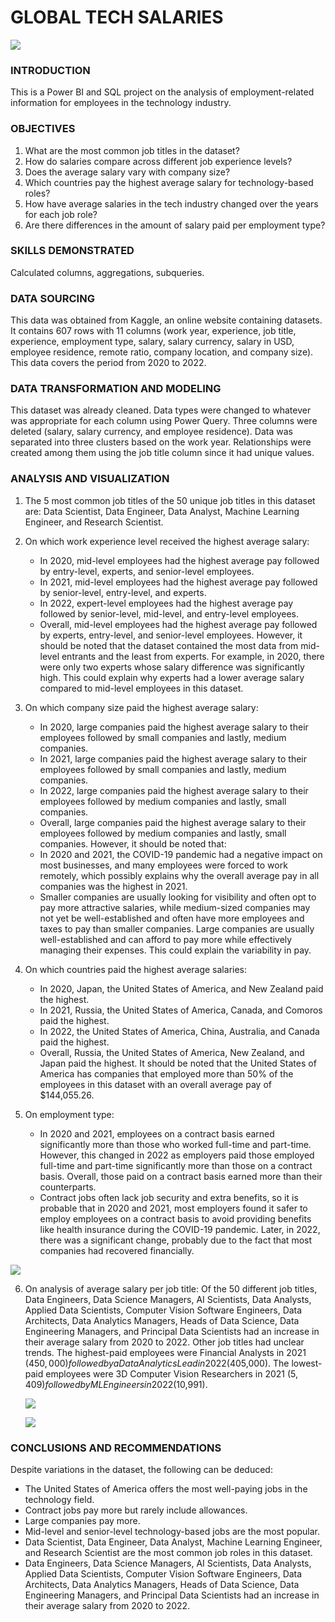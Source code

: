 # GLOBAL TECH SALARIES

![](https://github.com/kayenymiriam/TECH-JOB-SALARIES-GLOBALLY/blob/main/Internet%20Computer%20Technology.jpeg)


### INTRODUCTION
This is a Power BI and SQL project on the analysis of employment-related information for employees in the technology industry.

### OBJECTIVES
1. What are the most common job titles in the dataset?
2. How do salaries compare across different job experience levels?
3. Does the average salary vary with company size?
4. Which countries pay the highest average salary for technology-based roles?
5. How have average salaries in the tech industry changed over the years for each job role?
6. Are there differences in the amount of salary paid per employment type?

### SKILLS DEMONSTRATED
Calculated columns, aggregations, subqueries.

### DATA SOURCING
This data was obtained from Kaggle, an online website containing datasets. It contains 607 rows with 11 columns (work year, experience, job title, experience, employment type, salary, salary currency, salary in USD, employee residence, remote ratio, company location, and company size). This data covers the period from 2020 to 2022.

### DATA TRANSFORMATION AND MODELING
This dataset was already cleaned. Data types were changed to whatever was appropriate for each column using Power Query. Three columns were deleted (salary, salary currency, and employee residence). Data was separated into three clusters based on the work year. Relationships were created among them using the job title column since it had unique values.

### ANALYSIS AND VISUALIZATION
1. The 5 most common job titles of the 50 unique job titles in this dataset are: Data Scientist, Data Engineer, Data Analyst, Machine Learning Engineer, and Research Scientist.

2. On which work experience level received the highest average salary:
    - In 2020, mid-level employees had the highest average pay followed by entry-level, experts, and senior-level employees.
    - In 2021, mid-level employees had the highest average pay followed by senior-level, entry-level, and experts.
    - In 2022, expert-level employees had the highest average pay followed by senior-level, mid-level, and entry-level employees.
    - Overall, mid-level employees had the highest average pay followed by experts, entry-level, and senior-level employees.
    However, it should be noted that the dataset contained the most data from mid-level entrants and the least from experts. For example, in 2020, there were only two experts whose salary difference was significantly high. This could explain why experts had a lower average salary compared to mid-level employees in this dataset.
3. On which company size paid the highest average salary:
    - In 2020, large companies paid the highest average salary to their employees followed by small companies and lastly, medium companies.
    - In 2021, large companies paid the highest average salary to their employees followed by small companies and lastly, medium companies.
    - In 2022, large companies paid the highest average salary to their employees followed by medium companies and lastly, small companies.
    - Overall, large companies paid the highest average salary to their employees followed by medium companies and lastly, small companies.
    However, it should be noted that:
    - In 2020 and 2021, the COVID-19 pandemic had a negative impact on most businesses, and many employees were forced to work remotely, which possibly explains why the overall average pay in all companies was the highest in 2021.
    - Smaller companies are usually looking for visibility and often opt to pay more attractive salaries, while medium-sized companies may not yet be well-established and often have more employees and taxes to pay than smaller companies. Large companies are usually well-established and can afford to pay more while effectively managing their expenses. This could explain the variability in pay.
4. On which countries paid the highest average salaries:
    - In 2020, Japan, the United States of America, and New Zealand paid the highest.
    - In 2021, Russia, the United States of America, Canada, and Comoros paid the highest.
    - In 2022, the United States of America, China, Australia, and Canada paid the highest.
    - Overall, Russia, the United States of America, New Zealand, and Japan paid the highest.
    It should be noted that the United States of America has companies that employed more than 50% of the employees in this dataset with an overall average pay of $144,055.26.

5. On employment type:
    - In 2020 and 2021, employees on a contract basis earned significantly more than those who worked full-time and part-time. However, this changed in 2022 as employers paid those employed full-time and part-time significantly more than those on a contract basis. Overall, those paid on a contract basis earned more than their counterparts.
    - Contract jobs often lack job security and extra benefits, so it is probable that in 2020 and 2021, most employers found it safer to employ employees on a contract basis to avoid providing benefits like health insurance during the COVID-19 pandemic. Later, in 2022, there was a significant change, probably due to the fact that most companies had recovered financially.
  
![](https://github.com/kayenymiriam/TECH-JOB-SALARIES-GLOBALLY/blob/main/dashboard.png)






6. On analysis of average salary per job title:
    Of the 50 different job titles, Data Engineers, Data Science Managers, AI Scientists, Data Analysts, Applied Data Scientists, Computer Vision Software Engineers, Data Architects, Data Analytics Managers, Heads of Data Science, Data Engineering Managers, and Principal Data Scientists had an increase in their average salary from 2020 to 2022. 
    Other job titles had unclear trends.
    The highest-paid employees were Financial Analysts in 2021 ($450,000) followed by a Data Analytics Lead in 2022 ($405,000).
    The lowest-paid employees were 3D Computer Vision Researchers in 2021 ($5,409) followed by ML Engineers in 2022 ($10,991).

   ![](https://github.com/kayenymiriam/TECH-JOB-SALARIES-GLOBALLY/blob/main/dashboard2.png)









    ![](https://github.com/kayenymiriam/TECH-JOB-SALARIES-GLOBALLY/blob/main/sqlcode1.png)








### CONCLUSIONS AND RECOMMENDATIONS
Despite variations in the dataset, the following can be deduced:
- The United States of America offers the most well-paying jobs in the technology field.
- Contract jobs pay more but rarely include allowances.
- Large companies pay more.
- Mid-level and senior-level technology-based jobs are the most popular.
- Data Scientist, Data Engineer, Data Analyst, Machine Learning Engineer, and Research Scientist are the most common job roles in this dataset.
- Data Engineers, Data Science Managers, AI Scientists, Data Analysts, Applied Data Scientists, Computer Vision Software Engineers, Data Architects, Data Analytics Managers, Heads of Data Science, Data Engineering Managers, and Principal Data Scientists had an increase in their average salary from 2020 to 2022.

